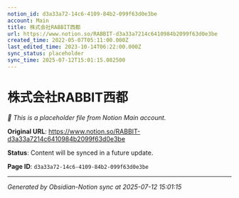 ```yaml
---
notion_id: d3a33a72-14c6-4109-84b2-099f63d0e3be
account: Main
title: 株式会社RABBIT西都
url: https://www.notion.so/RABBIT-d3a33a7214c6410984b2099f63d0e3be
created_time: 2022-05-07T05:11:00.000Z
last_edited_time: 2023-10-14T06:22:00.000Z
sync_status: placeholder
sync_time: 2025-07-12T15:01:15.082500
---
```


# 株式会社RABBIT西都

*🔄 This is a placeholder file from Notion Main account.*

**Original URL**: https://www.notion.so/RABBIT-d3a33a7214c6410984b2099f63d0e3be

**Status**: Content will be synced in a future update.

**Page ID**: `d3a33a72-14c6-4109-84b2-099f63d0e3be`

---

*Generated by Obsidian-Notion sync at 2025-07-12 15:01:15*
